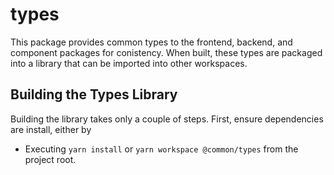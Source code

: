 # types

This package provides common types to the frontend, backend, and component packages for conistency. When built, these types are packaged into a library that can be imported into other workspaces.

## Building the Types Library

Building the library takes only a couple of steps. First, ensure dependencies are install, either by

- Executing `yarn install` or `yarn workspace @common/types` from the project root.
